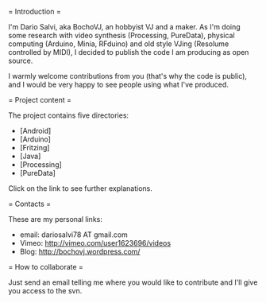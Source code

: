 = Introduction =

I'm Dario Salvi, aka BochoVJ, an hobbyist VJ and a maker.
As I'm doing some research with video synthesis (Processing, PureData), physical computing (Arduino, Minia, RFduino) and old style VJing (Resolume controlled by MIDI), I decided to publish the code I am producing as open source.

I warmly welcome contributions from you (that's why the code is public), and I would be very happy to see people using what I've produced.

= Project content =

The project contains five directories:

  * [Android]
  * [Arduino]
  * [Fritzing]
  * [Java]
  * [Processing]
  * [PureData]

Click on the link to see further explanations.

= Contacts =

These are my personal links:

  * email: dariosalvi78 AT gmail.com
  * Vimeo: http://vimeo.com/user1623696/videos
  * Blog: http://bochovj.wordpress.com/

= How to collaborate =

Just send an email telling me where you would like to contribute and I'll give you access to the svn.
